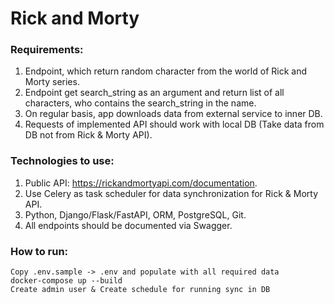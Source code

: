 # Rick and Morty
### Requirements:
1. Endpoint, which return random character from the world of Rick and Morty series.
2. Endpoint get search_string as an argument and return list of all characters, who contains the search_string in the name.
3. On regular basis, app downloads data from external service to inner DB.
4. Requests of implemented API should work with local DB (Take data from DB not from Rick & Morty API).

### Technologies to use:
1. Public API: https://rickandmortyapi.com/documentation.
2. Use Celery as task scheduler for data synchronization for Rick & Morty API.
3. Python, Django/Flask/FastAPI, ORM, PostgreSQL, Git.
4. All endpoints should be documented via Swagger.

### How to run:
```
Copy .env.sample -> .env and populate with all required data
docker-compose up --build
Create admin user & Create schedule for running sync in DB
```

